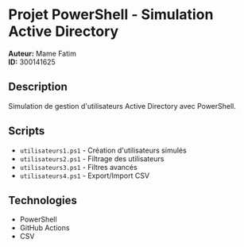 ﻿# Projet PowerShell - Simulation Active Directory

**Auteur:** Mame Fatim  
**ID:** 300141625

## Description
Simulation de gestion d'utilisateurs Active Directory avec PowerShell.

## Scripts
- `utilisateurs1.ps1` - Création d'utilisateurs simulés
- `utilisateurs2.ps1` - Filtrage des utilisateurs
- `utilisateurs3.ps1` - Filtres avancés
- `utilisateurs4.ps1` - Export/Import CSV

## Technologies
- PowerShell
- GitHub Actions
- CSV
